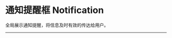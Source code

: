 # 通知提醒框 Notification

全局展示通知提醒，将信息及时有效的传达给用户。

---

<script setup>
import NotificationBasicUse from "./component/notification-basic-use.md"
import NotificationType from "./component/notification-type.md"
import NotificationPosition from "./component/notification-position.md"
import NotificationUpdate from "./component/notification-update.md"
import NotificationCustom from "./component/notification-custom.md"
import NotificationStyle from "./component/notification-style.md"
import NotificationApi from "./component/notification-api.md"
</script>

<notification-basic-use />
<notification-type />
<notification-position />
<notification-update />
<notification-custom />
<notification-style />
<notification-api />
